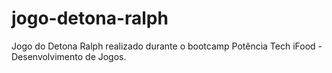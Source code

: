 # jogo-detona-ralph
 Jogo do Detona Ralph realizado durante o bootcamp Potência Tech iFood - Desenvolvimento de Jogos.
